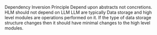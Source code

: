 Dependency Inversion Principle
Depend upon abstracts not concretions. HLM should not depend on LLM
LLM are typically Data storage and high level modules are operations performed on it. If the type of data storage structure changes then it should have minimal changes to the high level modules. 

